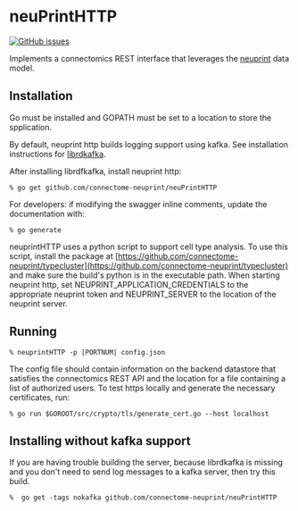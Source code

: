 # neuPrintHTTP


[![GitHub issues](https://img.shields.io/github/issues/connectome-neuprint/neuPrintHTTP.svg)](https://GitHub.com/connectome-neuprint/neuPrintHTTP/issues/)

Implements a connectomics REST interface that leverages the [neuprint](https://github.com/janelia-flyem/neuPrint) data model.

## Installation

Go must be installed and GOPATH must be set to a location to store the spplication.

By default, neuprint http builds logging support using kafka.  See installation instructions
for [librdkafka](https://github.com/confluentinc/confluent-kafka-go#installing-librdkafka).

After installing librdfkafka, install neuprint http:

    % go get github.com/connectome-neuprint/neuPrintHTTP

For developers: if modifying the swagger inline comments, update the documentation with:

    % go generate

neuprintHTTP uses a python script to support cell type analysis.  To use this script, install the package at [https://github.com/connectome-neuprint/typecluster](https://github.com/connectome-neuprint/typecluster)
and make sure the build's python is in the executable path.  When starting neuprint http, set NEUPRINT_APPLICATION_CREDENTIALS to the appropriate neuprint token and
NEUPRINT_SERVER to the location of the neuprint server.

## Running

    % neuprintHTTP -p |PORTNUM| config.json
 
The config file should contain information on the backend datastore that satisfies the connectomics REST API and the location for a file containing
a list of authorized users.  To test https locally and generate the necessary certificates, run:

    % go run $GOROOT/src/crypto/tls/generate_cert.go --host localhost

## Installing without kafka support

If you are having trouble building the server, because librdkafka is missing and you don't need to send log messages to a kafka server, then try this build.

    %  go get -tags nokafka github.com/connectome-neuprint/neuPrintHTTP
